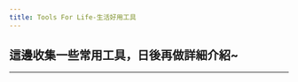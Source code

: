 ```yaml
---
title: Tools For Life-生活好用工具
---
```


## 這邊收集一些常用工具，日後再做詳細介紹~
---

<!--stackedit_data:
eyJoaXN0b3J5IjpbMzIzODI5MDU2XX0=
-->